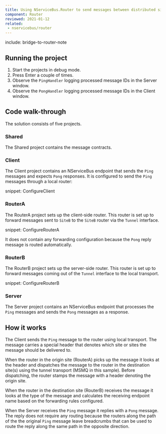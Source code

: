```yaml
---
title: Using NServiceBus.Router to send messages between distributed sites
component: Router
reviewed: 2021-01-12
related:
 - nservicebus/router
---
```


include: bridge-to-router-note

## Running the project

 1. Start the projects in debug mode.
 1. Press <kbr>Enter</kbr> a couple of times.
 1. Observe the `PingHandler` logging processed message IDs in the Server window.
 1. Observe the `PongHandler` logging processed message IDs in the Client window.


## Code walk-through

The solution consists of five projects.


### Shared

The Shared project contains the message contracts.


### Client

The Client project contains an NServiceBus endpoint that sends the `Ping` messages and expects `Pong` responses. It is configured to send the `Ping` messages through a local router:

snippet: ConfigureClient


### RouterA

The RouterA project sets up the client-side router. This router is set up to forward messages sent to `SiteB` to the `SiteB` router via the `Tunnel` interface.

snippet: ConfigureRouterA

It does not contain any forwarding configuration because the `Pong` reply message is routed automatically.


### RouterB

The RouterB project sets up the server-side router. This router is set up to forward messages coming out of the `Tunnel` interface to the local transport.

snippet: ConfigureRouterB


### Server

The Server project contains an NServiceBus endpoint that processes the `Ping` messages and sends the `Pong` messages as a response. 


## How it works

The Client sends the `Ping` message to the router using local transport. The message carries a special header that denotes which site or sites the message should be delivered to.

When the router in the origin site (RouterA) picks up the message it looks at the header and dispatches the message to the router in the destination site(s) using the tunnel transport (MSMQ in this sample). Before dispatching, the router stamps the message with a header denoting the origin site.

When the router in the destination site (RouterB) receives the message it looks at the type of the message and calculates the receiving endpoint name based on the forwarding rules configured. 

When the Server receives the `Ping` message it replies with a `Pong` message. The reply does not require any routing because the routers along the path of the the original `Ping` message leave breadcrumbs that can be used to route the reply along the same path in the opposite direction. 